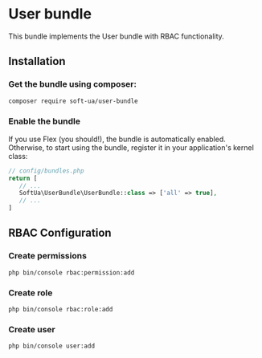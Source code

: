 # User bundle

This bundle implements the User bundle with RBAC functionality.

## Installation
### Get the bundle using composer:
```bash
composer require soft-ua/user-bundle
```

### Enable the bundle
If you use Flex (you should!), the bundle is automatically enabled. 
Otherwise, to start using the bundle, register it in your application's kernel class:
```php
// config/bundles.php
return [
   // ...
   SoftUa\UserBundle\UserBundle::class => ['all' => true],
   // ...
]
```

## RBAC Configuration

### Create permissions
```shell
php bin/console rbac:permission:add
```

### Create role
```shell
php bin/console rbac:role:add
```

### Create user
```shell
php bin/console user:add
```
